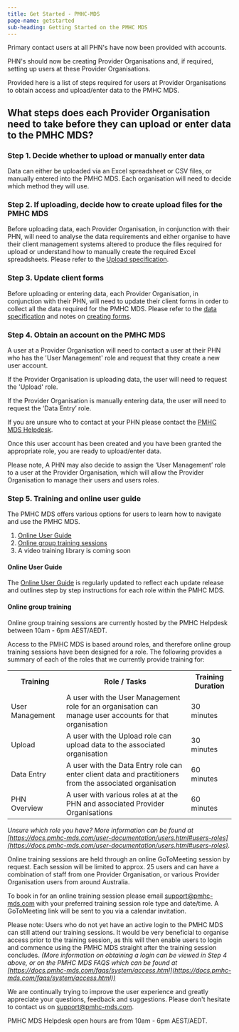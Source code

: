 ```yaml
---
title: Get Started - PMHC-MDS
page-name: getstarted
sub-heading: Getting Started on the PMHC MDS
---
```

Primary contact users at all PHN's have now been provided with accounts.

PHN's should now be creating Provider Organisations and, if required, setting
up users at these Provider Organisations.

Provided here is a list of steps required for users at Provider Organisations
to obtain access and upload/enter data to the PMHC MDS.

## <a id="steps"></a>What steps does each Provider Organisation need to take before they can upload or enter data to the PMHC MDS?

### <a id="step1"></a>Step 1. Decide whether to upload or manually enter data

Data can either be uploaded via an Excel spreadsheet or CSV files, or manually entered into the PMHC MDS. Each organisation will need to decide which method they will use.

### <a id="step2"></a>Step 2. If uploading, decide how to create upload files for the PMHC MDS

Before uploading data, each Provider Organisation, in conjunction with their PHN,
will need to analyse the data requirements and either organise
to have their client management systems altered to produce the files required
for upload or understand how to manually create the required Excel spreadsheets.
Please refer to the [Upload specification](https://docs.pmhc-mds.com/data-specification/upload-specification.html).

### <a id="step3"></a>Step 3. Update client forms

Before uploading or entering data, each Provider Organisation, in conjunction with their PHN,
will need to update their client forms in order to collect all
the data required for the PMHC MDS. Please refer to the [data specification](https://docs.pmhc-mds.com/data-specification/)
and notes on [creating forms](https://docs.pmhc-mds.com/data-specification/form-creation.html).

### <a id="step4"></a>Step 4. Obtain an account on the PMHC MDS

A user at a Provider Organisation will need to contact a user at their PHN who has the 'User Management' role and request that they create a new user account.

If the Provider Organisation is uploading data, the user will need to request the 'Upload' role.

If the Provider Organisation is manually entering data, the user will need to request the ‘Data Entry’ role.

If you are unsure who to contact at your PHN please contact the [PMHC MDS Helpdesk](mailto:support@pmhc-mds.com).

Once this user account has been created and you have been granted the appropriate role, you are ready to upload/enter data.

Please note, A PHN may also decide to assign the ‘User Management’ role to a user at the Provider Organisation, which will allow the Provider Organisation to manage their users and users roles.

### <a id="step5"></a>Step 5. Training and online user guide

The PMHC MDS offers various options for users to learn how to navigate and use the PMHC MDS.

1. [Online User Guide](#user_guide)
2. [Online group training sessions](#group_training)
3. A video training library is coming soon

#### <a id="user_guide"></a>Online User Guide

The [Online User Guide](https://docs.pmhc-mds.com/user-documentation/index.html)
is regularly updated to reflect each update release and outlines
step by step instructions for each role within the PMHC MDS.

#### <a id="group_training"></a>Online group training

Online group training sessions are currently hosted by the PMHC Helpdesk between 10am - 6pm AEST/AEDT.

Access to the PMHC MDS is based around roles, and therefore online group
training sessions have been designed for a role. The following provides a
summary of each of the roles that we currently provide training for:

<table class="table-bordered">
  <tr>
    <th>Training</th>
    <th>Role / Tasks </th>
    <th>Training Duration</th>
  </tr>
  <tr>
    <td>User Management</td>
    <td>A user with the User Management role for an organisation can manage user accounts for that organisation</td>
    <td>30 minutes</td>
  </tr>
  <tr>
    <td>Upload</td>
    <td>A user with the Upload role can upload data to the associated organisation</td>
    <td>30 minutes</td>
  </tr>
  <tr>
    <td>Data Entry</td>
    <td>A user with the Data Entry role can enter client data and practitioners from the associated organisation</td>
    <td>60 minutes</td>
  </tr>
    <tr>
    <td>PHN Overview</td>
    <td>A user with various roles at at the PHN and associated Provider Organisations</td>
    <td>60 minutes</td>
  </tr>
</table>

*Unsure which role you have? More information can be found at [https://docs.pmhc-mds.com/user-documentation/users.html#users-roles](https://docs.pmhc-mds.com/user-documentation/users.html#users-roles).*

Online training sessions are held through an online GoToMeeting session by request. Each
session will be limited to approx. 25 users and can have a combination of staff from one
Provider Organisation, or various Provider Organisation users from around Australia.

To book in for an online training session please email [support@pmhc-mds.com](mailto:support@pmhc-mds.com)
with your preferred training session role type and date/time. A GoToMeeting link will be sent to
you via a calendar invitation.

Please note: Users who do not yet have an active login to the PMHC MDS can
still attend our training sessions. It would be very beneficial to organise
access prior to the training session, as this will then enable users to login
and commence using the PMHC MDS straight after the training session concludes.
*(More information on obtaining a login can be viewed in Step 4 above, or on
the PMHC MDS FAQS which can be found at [https://docs.pmhc-mds.com/faqs/system/access.html](https://docs.pmhc-mds.com/faqs/system/access.html))*

We are continually trying to improve the user experience and greatly appreciate
your questions, feedback and suggestions. Please don't hesitate to contact us
on [support@pmhc-mds.com](mailto:support@pmhc-mds.com).

PMHC MDS Helpdesk open hours are from 10am - 6pm AEST/AEDT.  
